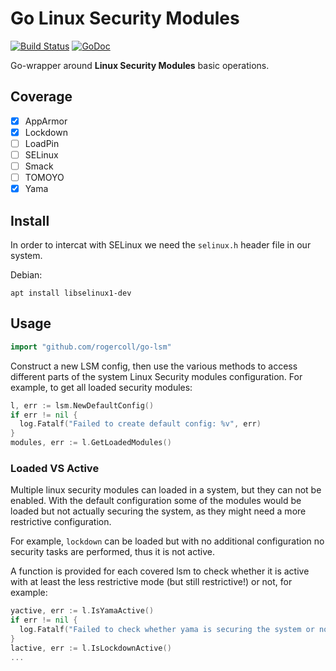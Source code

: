 # Go Linux Security Modules

[![Build Status](https://github.com/rogercoll/go-lsm/workflows/Lint%20and%20Test/badge.svg)](https://github.com/rogercoll/go-lsm/actions?workflow=Lint%20and%20Test)
[![GoDoc](https://godoc.org/github.com/rogercoll/go-lsm?status.svg)](https://godoc.org/github.com/rogercoll/go-lsm)

Go-wrapper around **Linux Security Modules** basic operations. 

## Coverage

- [x] AppArmor
- [x] Lockdown
- [ ] LoadPin
- [ ] SELinux
- [ ] Smack
- [ ] TOMOYO
- [x] Yama

## Install

In order to intercat with SELinux we need the `selinux.h` header file in our system.

Debian:

```
apt install libselinux1-dev
```

## Usage

```go
import "github.com/rogercoll/go-lsm"
```

Construct a new LSM config, then use the various methods to access different parts of the system Linux Security modules configuration. For example, to get all loaded security modules:

```go
l, err := lsm.NewDefaultConfig()
if err != nil {
  log.Fatalf("Failed to create default config: %v", err)
}
modules, err := l.GetLoadedModules()
```

### Loaded VS Active

Multiple linux security modules can loaded in a system, but they can not be enabled. With the default configuration some of the modules would be loaded but not actually securing the system, as they might need a more restrictive configuration. 

For example, `lockdown` can be loaded but with no additional configuration no security tasks are performed, thus it is not active.

A function is provided for each covered lsm to check whether it is active with at least the less restrictive mode (but still restrictive!) or not, for example:

```go
yactive, err := l.IsYamaActive()
if err != nil {
  log.Fatalf("Failed to check whether yama is securing the system or not: %v", err)
}
lactive, err := l.IsLockdownActive()
...
```
